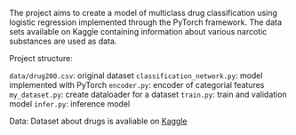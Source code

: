 The project aims to create a model of multiclass drug classification using logistic regression implemented through the PyTorch framework. The data sets available on Kaggle containing information about various narcotic substances are used as data.

Project structure:

`data/drug200.csv`: original dataset
`classification_network.py`: model implemented with PyTorch
`encoder.py`: encoder of categorial features
`my_dataset.py`: create dataloader for a dataset
`train.py`: train and validation model
`infer.py`: inference model

Data:
Dataset about drugs is avaliable on [Kaggle](https://www.kaggle.com/datasets/prathamtripathi/drug-classification)
